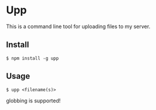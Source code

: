 # Upp

This is a command line tool for uploading files to my server. 

## Install

    $ npm install -g upp

## Usage

    $ upp <filename(s)>
    
globbing is supported!

